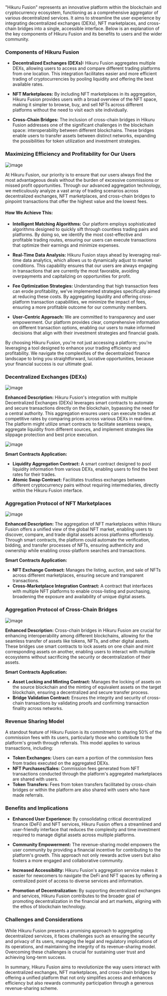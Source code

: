 "Hikuru Fusion" represents an innovative platform within the blockchain and cryptocurrency ecosystem, functioning as a comprehensive aggregator of various decentralized services. It aims to streamline the user experience by integrating decentralized exchanges (DEXs), NFT marketplaces, and cross-chain bridges into a single, accessible interface. Below is an explanation of the key components of Hikuru Fusion and its benefits to users and the wider community.

### Components of Hikuru Fusion

- **Decentralized Exchanges (DEXs):** Hikuru Fusion aggregates multiple DEXs, allowing users to access and compare different trading platforms from one location. This integration facilitates easier and more efficient trading of cryptocurrencies by pooling liquidity and offering the best available rates.

- **NFT Marketplaces:** By including NFT marketplaces in its aggregation, Hikuru Fusion provides users with a broad overview of the NFT space, making it simpler to browse, buy, and sell NFTs across different platforms without the need to visit each site individually.

- **Cross-Chain Bridges:** The inclusion of cross-chain bridges in Hikuru Fusion addresses one of the significant challenges in the blockchain space: interoperability between different blockchains. These bridges enable users to transfer assets between distinct networks, expanding the possibilities for token utilization and investment strategies.




### Maximizing Efficiency and Profitability for Our Users
![image](https://github.com/HikuruOfficial/Hikuru-Fusion/assets/132744928/2312bb74-9573-4a3f-8998-546483054e87)

At Hikuru Fusion, our priority is to ensure that our users always find the most advantageous deals without the burden of excessive commissions or missed profit opportunities. Through our advanced aggregation technology, we meticulously analyze a vast array of trading scenarios across decentralized exchanges, NFT marketplaces, and cross-chain bridges to pinpoint transactions that offer the highest value and the lowest fees.

#### How We Achieve This:

- **Intelligent Matching Algorithms:** Our platform employs sophisticated algorithms designed to quickly sift through countless trading pairs and platforms. By doing so, we identify the most cost-effective and profitable trading routes, ensuring our users can execute transactions that optimize their earnings and minimize expenses.

- **Real-Time Data Analysis:** Hikuru Fusion stays ahead by leveraging real-time data analytics, which allows us to dynamically adjust to market conditions. This capability ensures that our users are always engaging in transactions that are currently the most favorable, avoiding overpayments and capitalizing on opportunities for profit.

- **Fee Optimization Strategies:** Understanding that high transaction fees can erode profitability, we've implemented strategies specifically aimed at reducing these costs. By aggregating liquidity and offering cross-platform transaction capabilities, we minimize the impact of fees, ensuring a more profitable outcome for our community members.

- **User-Centric Approach:** We are committed to transparency and user empowerment. Our platform provides clear, comprehensive information on different transaction options, enabling our users to make informed decisions that align with their investment strategies and financial goals.

By choosing Hikuru Fusion, you're not just accessing a platform; you're leveraging a tool designed to enhance your trading efficiency and profitability. We navigate the complexities of the decentralized finance landscape to bring you straightforward, lucrative opportunities, because your financial success is our ultimate goal.






### Decentralized Exchanges (DEXs)
![image](https://github.com/HikuruOfficial/Hikuru-Fusion/assets/132744928/399ebc8d-c56a-4194-8bed-2dac6f800148)

**Enhanced Description:**
Hikuru Fusion's integration with multiple Decentralized Exchanges (DEXs) leverages smart contracts to automate and secure transactions directly on the blockchain, bypassing the need for a central authority. This aggregation ensures users can execute trades at competitive rates by comparing prices across various DEXs in real-time. The platform might utilize smart contracts to facilitate seamless swaps, aggregate liquidity from different sources, and implement strategies like slippage protection and best price execution.

![image](https://github.com/HikuruOfficial/Hikuru-Fusion/assets/132744928/2aa4e690-28cd-4d4d-a350-28d5dee6609e)

**Smart Contracts Application:**
- **Liquidity Aggregation Contract:** A smart contract designed to pool liquidity information from various DEXs, enabling users to find the best rates for their trades.
- **Atomic Swap Contract:** Facilitates trustless exchanges between different cryptocurrency pairs without requiring intermediaries, directly within the Hikuru Fusion interface.

### Aggregation Protocol of NFT Marketplaces
![image](https://github.com/HikuruOfficial/Hikuru-Fusion/assets/132744928/e849ed59-b599-4fae-b174-f88082c716a1)

**Enhanced Description:**
The aggregation of NFT marketplaces within Hikuru Fusion offers a unified view of the global NFT market, enabling users to discover, compare, and trade digital assets across platforms effortlessly. Through smart contracts, the platform could automate the verification, bidding, and transfer processes of NFTs, ensuring authenticity and ownership while enabling cross-platform searches and transactions.

**Smart Contracts Application:**
- **NFT Exchange Contract:** Manages the listing, auction, and sale of NFTs across different marketplaces, ensuring secure and transparent transactions.
- **Cross-Marketplace Integration Contract:** A contract that interfaces with multiple NFT platforms to enable cross-listing and purchasing, broadening the exposure and availability of unique digital assets.

### Aggregation Protocol of Cross-Chain Bridges
![image](https://github.com/HikuruOfficial/Hikuru-Fusion/assets/132744928/62bf7f57-baa8-4bc9-aa14-b56736507f66)

**Enhanced Description:**
Cross-chain bridges in Hikuru Fusion are crucial for enhancing interoperability among different blockchains, allowing for the seamless transfer of assets like tokens, NFTs, and other digital assets. These bridges use smart contracts to lock assets on one chain and mint corresponding assets on another, enabling users to interact with multiple ecosystems without sacrificing the security or decentralization of their assets.

**Smart Contracts Application:**
- **Asset Locking and Minting Contract:** Manages the locking of assets on the source blockchain and the minting of equivalent assets on the target blockchain, ensuring a decentralized and secure transfer process.
- **Bridge Validation Contract:** Ensures the integrity and security of cross-chain transactions by validating proofs and confirming transaction finality across networks.





### Revenue Sharing Model

A standout feature of Hikuru Fusion is its commitment to sharing 50% of the commission fees with its users, particularly those who contribute to the platform's growth through referrals. This model applies to various transactions, including:

- **Token Exchanges:** Users can earn a portion of the commission fees from trades executed on the aggregated DEXs.
- **NFT Purchases/Sales:** Commission fees generated from NFT transactions conducted through the platform's aggregated marketplaces are shared with users.
- **Token Transfers:** Fees from token transfers facilitated by cross-chain bridges or within the platform are also shared with users who have made referrals.

### Benefits and Implications

- **Enhanced User Experience:** By consolidating critical decentralized finance (DeFi) and NFT services, Hikuru Fusion offers a streamlined and user-friendly interface that reduces the complexity and time investment required to manage digital assets across multiple platforms.

- **Community Empowerment:** The revenue-sharing model empowers the user community by providing a financial incentive for contributing to the platform's growth. This approach not only rewards active users but also fosters a more engaged and collaborative community.

- **Increased Accessibility:** Hikuru Fusion's aggregation service makes it easier for newcomers to navigate the DeFi and NFT spaces by offering a centralized point of access to diverse services and information.

- **Promotion of Decentralization:** By supporting decentralized exchanges and services, Hikuru Fusion contributes to the broader goal of promoting decentralization in the financial and art markets, aligning with the ethos of blockchain technology.

### Challenges and Considerations

While Hikuru Fusion presents a promising approach to aggregating decentralized services, it faces challenges such as ensuring the security and privacy of its users, managing the legal and regulatory implications of its operations, and maintaining the integrity of its revenue-sharing model. Overcoming these challenges is crucial for sustaining user trust and achieving long-term success.

In summary, Hikuru Fusion aims to revolutionize the way users interact with decentralized exchanges, NFT marketplaces, and cross-chain bridges by offering a unified platform that not only simplifies access and enhances efficiency but also rewards community participation through a generous revenue-sharing scheme.
